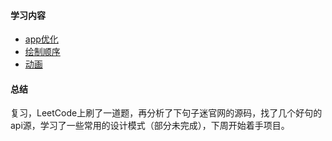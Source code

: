 #### 学习内容
- [app优化](http://note.youdao.com/noteshare?id=451471b7adaa2a24e0de72c748cd9920)
- [绘制顺序](http://note.youdao.com/noteshare?id=90d774320e1af1d1efea7b376fad5eca)
- [动画](http://note.youdao.com/noteshare?id=b6102de878063327aa7eedb3f86288cd)

#### 总结

复习，LeetCode上刷了一道题，再分析了下句子迷官网的源码，找了几个好句的api源，学习了一些常用的设计模式（部分未完成），下周开始着手项目。
